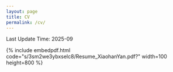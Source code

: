 ```yaml
---
layout: page
title: CV
permalink: /cv/
---
```


Last Update Time: 2025-09

{% include embedpdf.html code="s/3sm2we3ybxselc8/Resume_XiaohanYan.pdf?" width=100 height=800 %}

